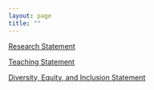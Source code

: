 ```yaml
---
layout: page
title: ""
---
```


<div class="button-container">
<a href="https://tylerditmore.com/assets/Ditmore_research_statement.pdf" class="custom-button" >Research Statement</a>

<a href="https://tylerditmore.com/assets/Ditmore_teaching_statement.pdf" class="custom-button">Teaching Statement</a>

<a href="https://tylerditmore.com/assets/Ditmore_DEI_statement.pdf" class="custom-button">Diversity, Equity, and Inclusion Statement</a>
</div>
